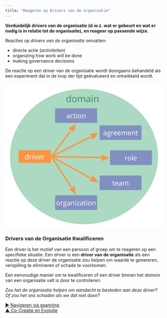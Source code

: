 ```yaml
---
title: "Reageren op Drivers van de organisatie"
---
```



**Verduidelijk drivers van de organisatie (d.w.z. wat er gebeurt en wat er nodig is in relatie tot de organisatie), en reageer op passende wijze.**

Reacties op <dfn data-info="Driver van de Organisatie: Een driver is het motief van een persoon of groep om te reageren op een specifieke situatie. Een driver is een **driver van de organisatie** als een reactie op deze driver de organisatie zou helpen om waarde te genereren, verspilling te elimineren of schade te voorkomen.">drivers van de organisatie</dfn> omvatten:

- directe actie (<dfn data-info="Activiteiten: Het doen en organiseren van werk en dagelijks activiteiten binnen de kaders die zijn gedefinieerd door governance.">activiteiten</dfn>)
- organizing how work will be done 
- making governance decisions

De reactie op een driver van de organisatie wordt doorgaans behandeld als een experiment dat in de loop der tijd geëvalueerd en ontwikkeld wordt.

![Mogelijke reacties op drivers van de organisatie](img/driver-domain/driver-response-full.png)

### Drivers van de Organisatie Kwalificeren

Een driver is het motief van een persoon of groep om te reageren op een specifieke situatie. Een driver is een **driver van de organisatie** als een reactie op deze driver de organisatie zou helpen om waarde te genereren, verspilling te elimineren of schade te voorkomen.

Een eenvoudige manier om te kwalificeren of een driver binnen het <dfn data-info="Domein: Een afgebakend gebied van invloed, activiteit en besluitvorming binnen een organisatie.">domein</dfn> van een organisatie valt is door te controleren:

*Zou het de organisatie helpen om aandacht te besteden aan deze driver? Of zou het ons schaden als we dat niet doen?*

[&#9654; Navigeren via spanning](navigate-via-tension.html)<br/>[&#9650; Co-Creatie en Evolutie](co-creation-and-evolution.html)

